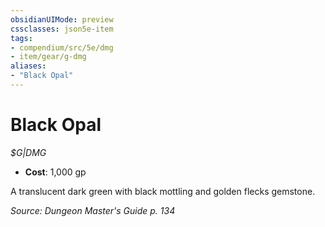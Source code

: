 ```yaml
---
obsidianUIMode: preview
cssclasses: json5e-item
tags:
- compendium/src/5e/dmg
- item/gear/g-dmg
aliases: 
- "Black Opal"
---
```

# Black Opal
*$G|DMG*  

- **Cost**: 1,000 gp

A translucent dark green with black mottling and golden flecks gemstone.

*Source: Dungeon Master's Guide p. 134*
